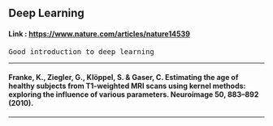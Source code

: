 ## Deep Learning
#### Link : https://www.nature.com/articles/nature14539

<pre>
Good introduction to deep learning
</pre>
---

#### Franke, K., Ziegler, G., Klöppel, S. & Gaser, C. Estimating the age of healthy subjects from T1-weighted MRI scans using kernel methods: exploring the influence of various parameters. Neuroimage 50, 883–892 (2010).

---
